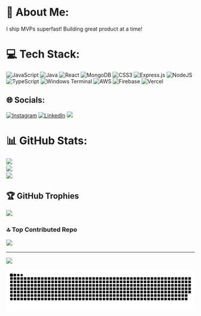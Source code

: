 # 💫 About Me:

I ship MVPs superfast!
Building great product at a time!

# 💻 Tech Stack:
![JavaScript](https://img.shields.io/badge/javascript-%23323330.svg?style=for-the-badge&logo=javascript&logoColor=%23F7DF1E) ![Java](https://img.shields.io/badge/java-%23ED8B00.svg?style=for-the-badge&logo=openjdk&logoColor=white) ![React](https://img.shields.io/badge/react-%2320232a.svg?style=for-the-badge&logo=react&logoColor=%2361DAFB) ![MongoDB](https://img.shields.io/badge/MongoDB-%234ea94b.svg?style=for-the-badge&logo=mongodb&logoColor=white) ![CSS3](https://img.shields.io/badge/css3-%231572B6.svg?style=for-the-badge&logo=css3&logoColor=white) ![Express.js](https://img.shields.io/badge/express.js-%23404d59.svg?style=for-the-badge&logo=express&logoColor=%2361DAFB) ![NodeJS](https://img.shields.io/badge/node.js-6DA55F?style=for-the-badge&logo=node.js&logoColor=white) ![TypeScript](https://img.shields.io/badge/typescript-%23007ACC.svg?style=for-the-badge&logo=typescript&logoColor=white) ![Windows Terminal](https://img.shields.io/badge/Windows%20Terminal-%234D4D4D.svg?style=for-the-badge&logo=windows-terminal&logoColor=white) ![AWS](https://img.shields.io/badge/AWS-%23FF9900.svg?style=for-the-badge&logo=amazon-aws&logoColor=white) ![Firebase](https://img.shields.io/badge/firebase-%23039BE5.svg?style=for-the-badge&logo=firebase) ![Vercel](https://img.shields.io/badge/vercel-%23000000.svg?style=for-the-badge&logo=vercel&logoColor=white)

## 🌐 Socials:
[![Instagram](https://img.shields.io/badge/Instagram-%23E4405F.svg?logo=Instagram&logoColor=white)](https://instagram.com/raj.yashhh) [![LinkedIn](https://img.shields.io/badge/LinkedIn-%230077B5.svg?logo=linkedin&logoColor=white)](https://linkedin.com/in/yashhhhh) 
![](https://komarev.com/ghpvc/?username=rajyashhh)


# 📊 GitHub Stats:

![](https://github-readme-streak-stats.herokuapp.com/?user=rajyashhh&theme=dark&hide_border=true)<br/>
![](https://github-readme-stats.vercel.app/api?username=rajyashhh&theme=dark&hide_border=true&include_all_commits=false&count_private=false)<br/>
![](https://github-readme-stats.vercel.app/api/top-langs/?username=rajyashhh&theme=dark&hide_border=true&include_all_commits=false&count_private=false&layout=compact)

## 🏆 GitHub Trophies
![](https://github-profile-trophy.vercel.app/?username=rajyashhh&theme=radical&no-frame=false&no-bg=true&margin-w=4)

### 🔝 Top Contributed Repo
![](https://github-contributor-stats.vercel.app/api?username=rajyashhh&limit=5&theme=dark&combine_all_yearly_contributions=true)

---
[![](https://visitcount.itsvg.in/api?id=rajyashhh&icon=0&color=0)](https://visitcount.itsvg.in)

<picture>
  <source media="(prefers-color-scheme: dark)" srcset="https://raw.githubusercontent.com/rajyashhh/rajyashhh/output/github-snake-dark.svg" />
  <source media="(prefers-color-scheme: light)" srcset="https://raw.githubusercontent.com/rajyashhh/rajyashhh/output/github-snake.svg" />
  <img alt="github-snake" src="https://raw.githubusercontent.com/rajyashhh/rajyashhh/output/github-snake.svg" />
</picture>


